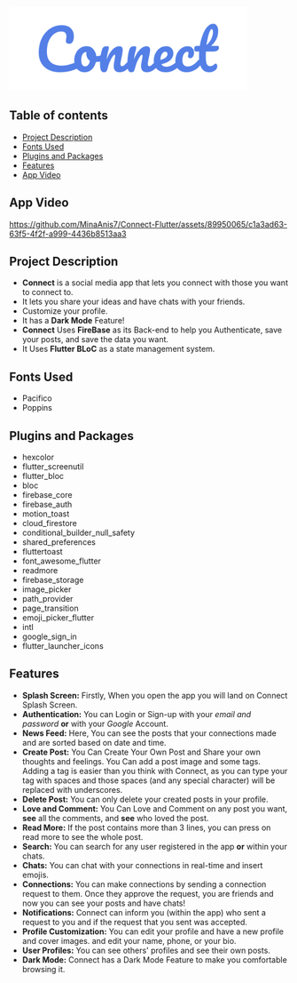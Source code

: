 <img height="150" src="connect_banner.png">

## Table of contents
- [Project Description](#project-description)
- [Fonts Used](#fonts-used)
- [Plugins and Packages](#plugins-and-packages)
- [Features](#features)
- [App Video](#app-video)

## App Video


https://github.com/MinaAnis7/Connect-Flutter/assets/89950065/c1a3ad63-63f5-4f2f-a999-4436b8513aa3


## Project Description
- **Connect** is a social media app that lets you connect with those you want to connect to.
- It lets you share your ideas and have chats with your friends.
- Customize your profile.
- It has a **Dark Mode** Feature!
- **Connect** Uses **FireBase** as its Back-end to help you Authenticate, save your posts, and save the data you want.
- It Uses **Flutter BLoC** as a state management system.

## Fonts Used
- Pacifico
- Poppins

## Plugins and Packages
- hexcolor
- flutter_screenutil
- flutter_bloc
- bloc
- firebase_core
- firebase_auth
- motion_toast
- cloud_firestore
- conditional_builder_null_safety
- shared_preferences
- fluttertoast
- font_awesome_flutter
- readmore
- firebase_storage
- image_picker
- path_provider
- page_transition
- emoji_picker_flutter
- intl
- google_sign_in
- flutter_launcher_icons

## Features
- **Splash Screen:** Firstly, When you open the app you will land on Connect Splash Screen.
- **Authentication:** You can Login or Sign-up with your *email and password* **or** with your *Google* Account.
- **News Feed:** Here, You can see the posts that your connections made and are sorted based on date and time.
- **Create Post:** You Can Create Your Own Post and Share your own thoughts and feelings. You Can add a post image and some tags. Adding a tag is easier than you think with Connect, as you can type your tag with spaces and those spaces (and any special character) will be replaced with underscores.
- **Delete Post:** You can only delete your created posts in your profile.
- **Love and Comment:** You Can Love and Comment on any post you want, **see** all the comments, and **see** who loved the post.
- **Read More:** If the post contains more than 3 lines, you can press on read more to see the whole post.
- **Search:** You can search for any user registered in the app **or** within your chats.
- **Chats:** You can chat with your connections in real-time and insert emojis.
- **Connections:** You can make connections by sending a connection request to them. Once they approve the request, you are friends and now you can see your posts and have chats!
- **Notifications:** Connect can inform you (within the app) who sent a request to you and if the request that you sent was accepted.
- **Profile Customization:** You can edit your profile and have a new profile and cover images. and edit your name, phone, or your bio.
- **User Profiles:** You can see others' profiles and see their own posts.
- **Dark Mode:** Connect has a Dark Mode Feature to make you comfortable browsing it.
